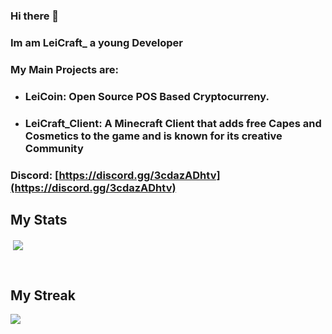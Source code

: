 ### Hi there 👋

### Im am LeiCraft_ a young Developer
### My Main Projects are:
- ### LeiCoin: Open Source POS Based Cryptocurreny. 
- ### LeiCraft_Client: A Minecraft Client that adds free Capes and Cosmetics to the game and is known for its creative Community

<!--
**LeiCraft/LeiCraft** is a ✨ _special_ ✨ repository because its `README.md` (this file) appears on your GitHub profile.

Here are some ideas to get you started:

- 🔭 I’m currently working on ...
- 🌱 I’m currently learning ...
- 👯 I’m looking to collaborate on ...
- 🤔 I’m looking for help with ...
- 💬 Ask me about ...
- 📫 How to reach me: ...
- 😄 Pronouns: ...
- ⚡ Fun fact: ...
-->


### Discord: [https://discord.gg/3cdazADhtv](https://discord.gg/3cdazADhtv)


## My Stats
<p>&nbsp;<img align="center" src="https://github-readme-stats.vercel.app/api?username=LeiCraft&show_icons=true&locale=en"></p>
<br/>

## My Streak
<p><img align="center" src="https://github-readme-streak-stats.herokuapp.com/?user=LeiCraft"></p>
<br/>
